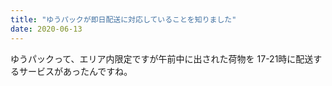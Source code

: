 ```yaml
---
title: "ゆうパックが即日配送に対応していることを知りました"
date: 2020-06-13
---
```


ゆうパックって、エリア内限定ですが午前中に出された荷物を
17-21時に配送するサービスがあったんですね。



